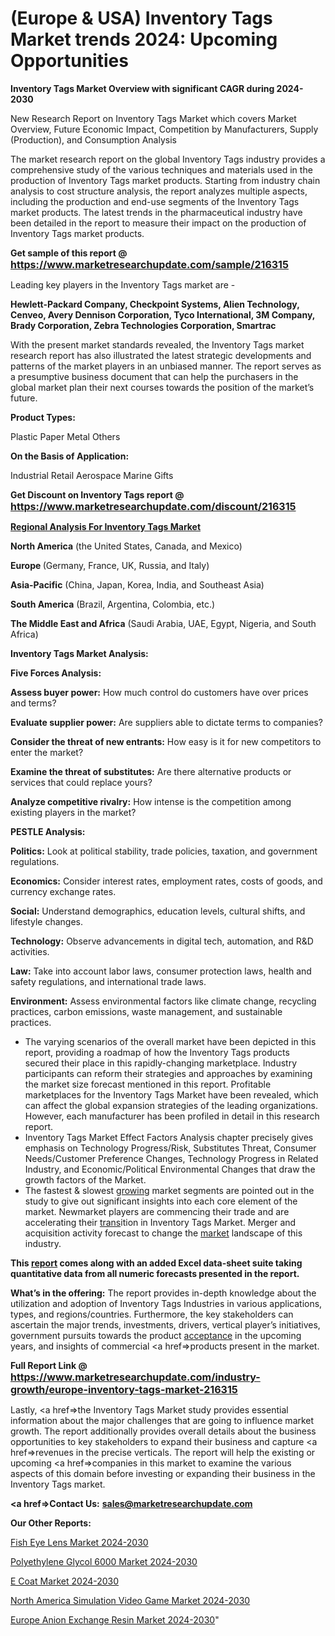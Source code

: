 # (Europe & USA) Inventory Tags Market trends 2024: Upcoming Opportunities

<strong>Inventory Tags Market Overview with significant CAGR during 2024-2030</strong>

New Research Report on Inventory Tags Market which covers Market Overview, Future Economic Impact, Competition by Manufacturers, Supply (Production), and Consumption Analysis

The market research report on the global Inventory Tags industry provides a comprehensive study of the various techniques and materials used in the production of Inventory Tags market products. Starting from industry chain analysis to cost structure analysis, the report analyzes multiple aspects, including the production and end-use segments of the Inventory Tags market products. The latest trends in the pharmaceutical industry have been detailed in the report to measure their impact on the production of Inventory Tags market products.

<strong>Get sample of this report @ <a href=https://www.marketresearchupdate.com/sample/216315><font size=3 color=#0000ff>https://www.marketresearchupdate.com/sample/216315</font></a></strong>

Leading key players in the Inventory Tags market are -

<strong>Hewlett-Packard Company, Checkpoint Systems, Alien Technology, Cenveo, Avery Dennison Corporation, Tyco International, 3M Company, Brady Corporation, Zebra Technologies Corporation, Smartrac</strong>

With the present market standards revealed, the Inventory Tags market research report has also illustrated the latest strategic developments and patterns of the market players in an unbiased manner. The report serves as a presumptive business document that can help the purchasers in the global market plan their next courses towards the position of the market’s future.

<strong>Product Types:</strong>

Plastic
Paper
Metal
Others

<strong>On the Basis of Application:</strong>

Industrial
Retail
Aerospace
Marine
Gifts

<strong>Get Discount on Inventory Tags report @ <a href=https://www.marketresearchupdate.com/discount/216315><font size=3 color=#0000ff>https://www.marketresearchupdate.com/discount/216315</font></a></strong>

<strong><u><b>Regional Analysis For Inventory Tags Market</b></u></strong>

<strong><b>North America</b></strong> (the United States, Canada, and Mexico)

<strong><b>Europe </b></strong>(Germany, France, UK, Russia, and Italy)

<strong><b>Asia-Pacific</b></strong> (China, Japan, Korea, India, and Southeast Asia)

<strong><b>South America</b></strong> (Brazil, Argentina, Colombia, etc.)

<strong><b>The Middle East and Africa</b></strong> (Saudi Arabia, UAE, Egypt, Nigeria, and South Africa)

<strong>Inventory Tags Market Analysis:</strong>

<strong>Five Forces Analysis:</strong>

<strong>Assess buyer power:</strong> How much control do customers have over prices and terms?

<strong>Evaluate supplier power:</strong> Are suppliers able to dictate terms to companies?

<strong>Consider the threat of new entrants:</strong> How easy is it for new competitors to enter the market?

<strong>Examine the threat of substitutes:</strong> Are there alternative products or services that could replace yours?

<strong>Analyze competitive rivalry:</strong> How intense is the competition among existing players in the market?

<strong>PESTLE Analysis:</strong>

<strong>Politics:</strong> Look at political stability, trade policies, taxation, and government regulations.

<strong>Economics:</strong> Consider interest rates, employment rates, costs of goods, and currency exchange rates.

<strong>Social:</strong> Understand demographics, education levels, cultural shifts, and lifestyle changes.

<strong>Technology:</strong> Observe advancements in digital tech, automation, and R&D activities.

<strong>Law:</strong> Take into account labor laws, consumer protection laws, health and safety regulations, and international trade laws.

<strong>Environment:</strong> Assess environmental factors like climate change, recycling practices, carbon emissions, waste management, and sustainable practices.

<ul>
  <li>The varying scenarios of the overall market have been depicted in this report, providing a roadmap of how the Inventory Tags products secured their place in this rapidly-changing marketplace. Industry participants can reform their strategies and approaches by examining the market size forecast mentioned in this report. Profitable marketplaces for the Inventory Tags Market have been revealed, which can affect the global expansion strategies of the leading organizations. However, each manufacturer has been profiled in detail in this research report.</li>
  <li>Inventory Tags Market Effect Factors Analysis chapter precisely gives emphasis on Technology Progress/Risk, Substitutes Threat, Consumer Needs/Customer Preference Changes, Technology Progress in Related Industry, and Economic/Political Environmental Changes that draw the growth factors of the Market.</li>
  <li>The fastest &amp; slowest <a href=ASDF991299>growing</a> market segments are pointed out in the study to give out significant insights into each core element of the market. Newmarket players are commencing their trade and are accelerating their <a href=>trans</a>ition in Inventory Tags Market. Merger and acquisition activity forecast to change the <a href=>market</a> landscape of this industry.</li>
</ul>
<strong>This <a href=>report</a> comes along with an added Excel data-sheet suite taking quantitative data from all numeric forecasts presented in the report.</strong>

<strong>What’s in the offering:</strong> The report provides in-depth knowledge about the utilization and adoption of Inventory Tags Industries in various applications, types, and regions/countries. Furthermore, the key stakeholders can ascertain the major trends, investments, drivers, vertical player’s initiatives, government pursuits towards the product <a href=ASDF881288>acceptance</a> in the upcoming years, and insights of commercial <a href=>products</a> present in the market.

<strong>Full Report Link @ <a href=https://www.marketresearchupdate.com/industry-growth/europe-inventory-tags-market-216315><font size=3 color=#0000ff>https://www.marketresearchupdate.com/industry-growth/europe-inventory-tags-market-216315</font></a></strong>

Lastly, <a href=>the</a> Inventory Tags Market study provides essential information about the major challenges that are going to influence market growth. The report additionally provides overall details about the business opportunities to key stakeholders to expand their business and capture <a href=>revenues</a> in the precise verticals. The report will help the existing or upcoming <a href=>companies</a> in this market to examine the various aspects of this domain before investing or expanding their business in the Inventory Tags market.

<strong><a href=><strong>Contact Us:</strong></a></strong>
<strong>sales@marketresearchupdate.com</strong>

<strong>Our Other Reports:</strong>

<a href=https://www.linkedin.com/pulse/fish-eye-lens-market-size-growth-set-surge-significantly>Fish Eye Lens Market 2024-2030</a>

<a href=https://www.linkedin.com/pulse/polyethylene-glycol-6000-market-outlooks-2023>Polyethylene Glycol 6000 Market 2024-2030</a>

<a href=https://www.linkedin.com/pulse/e-coat-market-outlooks-2023-size-players>E Coat Market 2024-2030</a>

<a href=https://www.linkedin.com/pulse/north-america-simulation-video-game-market-size-6dydf/>North America Simulation Video Game Market 2024-2030</a>

<a href=https://www.linkedin.com/pulse/europe-anion-exchange-resin-market-owdmf/>Europe Anion Exchange Resin Market 2024-2030</a>"
